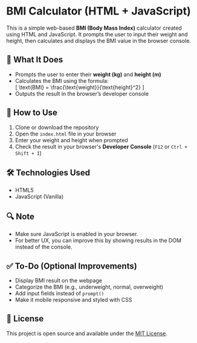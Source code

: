 # BMI Calculator (HTML + JavaScript)

This is a simple web-based **BMI (Body Mass Index)** calculator created using HTML and JavaScript. It prompts the user to input their weight and height, then calculates and displays the BMI value in the browser console.

## 📌 What It Does

- Prompts the user to enter their **weight (kg)** and **height (m)**
- Calculates the BMI using the formula:  
  \[
  \text{BMI} = \frac{\text{weight}}{\text{height}^2}
  \]
- Outputs the result in the browser’s developer console

## 🚀 How to Use

1. Clone or download the repository
2. Open the `index.html` file in your browser
3. Enter your weight and height when prompted
4. Check the result in your browser's **Developer Console** (`F12` or `Ctrl + Shift + I`)

## 🛠 Technologies Used

- HTML5
- JavaScript (Vanilla)

## 🔍 Note

- Make sure JavaScript is enabled in your browser.
- For better UX, you can improve this by showing results in the DOM instead of the console.

## ✅ To-Do (Optional Improvements)

- Display BMI result on the webpage
- Categorize the BMI (e.g., underweight, normal, overweight)
- Add input fields instead of `prompt()`
- Make it mobile responsive and styled with CSS

## 📄 License

This project is open source and available under the [MIT License](LICENSE).
